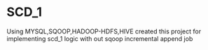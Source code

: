 # SCD_1
Using MYSQL,SQOOP,HADOOP-HDFS,HIVE created this project for implementing scd_1 logic with out sqoop incremental append job
